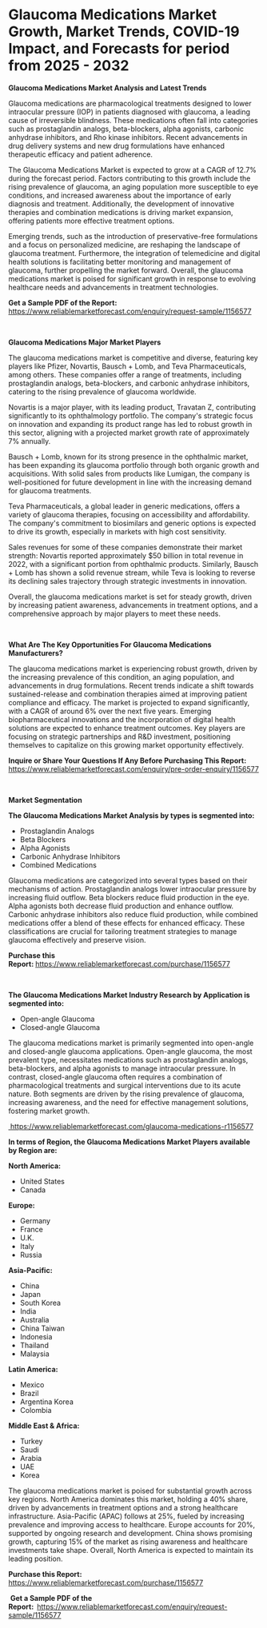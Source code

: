 <p><h1>Glaucoma Medications Market Growth, Market Trends, COVID-19 Impact, and Forecasts for period from 2025 - 2032</h1></p><p><strong>Glaucoma Medications Market Analysis and Latest Trends</strong></p>
<p><p>Glaucoma medications are pharmacological treatments designed to lower intraocular pressure (IOP) in patients diagnosed with glaucoma, a leading cause of irreversible blindness. These medications often fall into categories such as prostaglandin analogs, beta-blockers, alpha agonists, carbonic anhydrase inhibitors, and Rho kinase inhibitors. Recent advancements in drug delivery systems and new drug formulations have enhanced therapeutic efficacy and patient adherence.</p><p>The Glaucoma Medications Market is expected to grow at a CAGR of 12.7% during the forecast period. Factors contributing to this growth include the rising prevalence of glaucoma, an aging population more susceptible to eye conditions, and increased awareness about the importance of early diagnosis and treatment. Additionally, the development of innovative therapies and combination medications is driving market expansion, offering patients more effective treatment options.</p><p>Emerging trends, such as the introduction of preservative-free formulations and a focus on personalized medicine, are reshaping the landscape of glaucoma treatment. Furthermore, the integration of telemedicine and digital health solutions is facilitating better monitoring and management of glaucoma, further propelling the market forward. Overall, the glaucoma medications market is poised for significant growth in response to evolving healthcare needs and advancements in treatment technologies.</p></p>
<p><strong>Get a Sample PDF of the Report:&nbsp;</strong> <a href="https://www.reliablemarketforecast.com/enquiry/request-sample/1156577?utm_campaign=1900&utm_medium=2&utm_source=Github&utm_content=ia&utm_term=19042025&utm_id=glaucoma-medications">https://www.reliablemarketforecast.com/enquiry/request-sample/1156577</a></p>
<p>&nbsp;</p>
<p><strong>Glaucoma Medications Major Market Players</strong></p>
<p><p>The glaucoma medications market is competitive and diverse, featuring key players like Pfizer, Novartis, Bausch + Lomb, and Teva Pharmaceuticals, among others. These companies offer a range of treatments, including prostaglandin analogs, beta-blockers, and carbonic anhydrase inhibitors, catering to the rising prevalence of glaucoma worldwide.</p><p>Novartis is a major player, with its leading product, Travatan Z, contributing significantly to its ophthalmology portfolio. The company's strategic focus on innovation and expanding its product range has led to robust growth in this sector, aligning with a projected market growth rate of approximately 7% annually.</p><p>Bausch + Lomb, known for its strong presence in the ophthalmic market, has been expanding its glaucoma portfolio through both organic growth and acquisitions. With solid sales from products like Lumigan, the company is well-positioned for future development in line with the increasing demand for glaucoma treatments.</p><p>Teva Pharmaceuticals, a global leader in generic medications, offers a variety of glaucoma therapies, focusing on accessibility and affordability. The company's commitment to biosimilars and generic options is expected to drive its growth, especially in markets with high cost sensitivity.</p><p>Sales revenues for some of these companies demonstrate their market strength: Novartis reported approximately $50 billion in total revenue in 2022, with a significant portion from ophthalmic products. Similarly, Bausch + Lomb has shown a solid revenue stream, while Teva is looking to reverse its declining sales trajectory through strategic investments in innovation.</p><p>Overall, the glaucoma medications market is set for steady growth, driven by increasing patient awareness, advancements in treatment options, and a comprehensive approach by major players to meet these needs.</p></p>
<p>&nbsp;</p>
<p><strong>What Are The Key Opportunities For Glaucoma Medications Manufacturers?</strong></p>
<p><p>The glaucoma medications market is experiencing robust growth, driven by the increasing prevalence of this condition, an aging population, and advancements in drug formulations. Recent trends indicate a shift towards sustained-release and combination therapies aimed at improving patient compliance and efficacy. The market is projected to expand significantly, with a CAGR of around 6% over the next five years. Emerging biopharmaceutical innovations and the incorporation of digital health solutions are expected to enhance treatment outcomes. Key players are focusing on strategic partnerships and R&D investment, positioning themselves to capitalize on this growing market opportunity effectively.</p></p>
<p><strong>Inquire or Share Your Questions If Any Before Purchasing This Report:</strong> <a href="https://www.reliablemarketforecast.com/enquiry/pre-order-enquiry/1156577?utm_campaign=1900&utm_medium=2&utm_source=Github&utm_content=ia&utm_term=19042025&utm_id=glaucoma-medications">https://www.reliablemarketforecast.com/enquiry/pre-order-enquiry/1156577</a></p>
<p>&nbsp;</p>
<p><strong>Market Segmentation</strong></p>
<p><strong>The Glaucoma Medications Market Analysis by types is segmented into:</strong></p>
<p><ul><li>Prostaglandin Analogs</li><li>Beta Blockers</li><li>Alpha Agonists</li><li>Carbonic Anhydrase Inhibitors</li><li>Combined Medications</li></ul></p>
<p><p>Glaucoma medications are categorized into several types based on their mechanisms of action. Prostaglandin analogs lower intraocular pressure by increasing fluid outflow. Beta blockers reduce fluid production in the eye. Alpha agonists both decrease fluid production and enhance outflow. Carbonic anhydrase inhibitors also reduce fluid production, while combined medications offer a blend of these effects for enhanced efficacy. These classifications are crucial for tailoring treatment strategies to manage glaucoma effectively and preserve vision.</p></p>
<p><strong>Purchase this Report:&nbsp;</strong><a href="https://www.reliablemarketforecast.com/purchase/1156577?utm_campaign=1900&utm_medium=2&utm_source=Github&utm_content=ia&utm_term=19042025&utm_id=glaucoma-medications">https://www.reliablemarketforecast.com/purchase/1156577</a></p>
<p>&nbsp;</p>
<p><strong>The Glaucoma Medications Market Industry Research by Application is segmented into:</strong></p>
<p><ul><li>Open-angle Glaucoma</li><li>Closed-angle Glaucoma</li></ul></p>
<p><p>The glaucoma medications market is primarily segmented into open-angle and closed-angle glaucoma applications. Open-angle glaucoma, the most prevalent type, necessitates medications such as prostaglandin analogs, beta-blockers, and alpha agonists to manage intraocular pressure. In contrast, closed-angle glaucoma often requires a combination of pharmacological treatments and surgical interventions due to its acute nature. Both segments are driven by the rising prevalence of glaucoma, increasing awareness, and the need for effective management solutions, fostering market growth.</p></p>
<p><a href="https://www.reliablemarketforecast.com/glaucoma-medications-r1156577?utm_campaign=1900&utm_medium=2&utm_source=Github&utm_content=ia&utm_term=19042025&utm_id=glaucoma-medications">&nbsp;https://www.reliablemarketforecast.com/glaucoma-medications-r1156577</a></p>
<p><strong>In terms of Region, the Glaucoma Medications Market Players available by Region are:</strong></p>
<p>
    <p> <strong> North America: </strong>
        <ul>
            <li>United States</li>
            <li>Canada</li>
        </ul>
        </p> 
    <p> <strong> Europe: </strong>
        <ul>
            <li>Germany</li>
            <li>France</li>
            <li>U.K.</li>
            <li>Italy</li>
            <li>Russia</li>
        </ul>
        </p> 
    <p> <strong> Asia-Pacific: </strong>
        <ul>
            <li>China</li>
            <li>Japan</li>
            <li>South Korea</li>
            <li>India</li>
            <li>Australia</li>
            <li>China Taiwan</li>
            <li>Indonesia</li>
            <li>Thailand</li>
            <li>Malaysia</li>
        </ul>
        </p> 
    <p> <strong> Latin America: </strong>
        <ul>
            <li>Mexico</li>
            <li>Brazil</li>
            <li>Argentina Korea</li>
            <li>Colombia</li>
        </ul>
        </p> 
    <p> <strong> Middle East & Africa: </strong>
        <ul>
            <li>Turkey</li>
            <li>Saudi</li>
            <li>Arabia</li>
            <li>UAE</li>
            <li>Korea</li>
        </ul>
    </p>
    </p>
<p><p>The glaucoma medications market is poised for substantial growth across key regions. North America dominates this market, holding a 40% share, driven by advancements in treatment options and a strong healthcare infrastructure. Asia-Pacific (APAC) follows at 25%, fueled by increasing prevalence and improving access to healthcare. Europe accounts for 20%, supported by ongoing research and development. China shows promising growth, capturing 15% of the market as rising awareness and healthcare investments take shape. Overall, North America is expected to maintain its leading position.</p></p>
<p><strong>Purchase this Report: </strong><a href="https://www.reliablemarketforecast.com/purchase/1156577?utm_campaign=1900&utm_medium=2&utm_source=Github&utm_content=ia&utm_term=19042025&utm_id=glaucoma-medications">https://www.reliablemarketforecast.com/purchase/1156577</a></p>
<p>&nbsp;<strong>Get a Sample PDF of the Report:&nbsp;&nbsp;</strong><a href="https://www.reliablemarketforecast.com/enquiry/request-sample/1156577?utm_campaign=1900&utm_medium=2&utm_source=Github&utm_content=ia&utm_term=19042025&utm_id=glaucoma-medications">https://www.reliablemarketforecast.com/enquiry/request-sample/1156577</a></p>
<p><strong></strong></p>
<p><p></p><p></p><p></p></p>